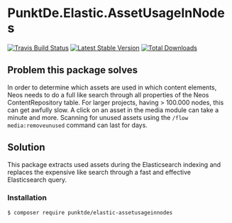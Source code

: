 # PunktDe.Elastic.AssetUsageInNodes

[![Travis Build Status](https://travis-ci.org/punktDe/elastic-assetusageinnodes.svg?branch=master)](https://travis-ci.org/punktDe/elastic-assetusageinnodes) [![Latest Stable Version](https://poser.pugx.org/punktde/elastic-assetusageinnodes/v/stable)](https://packagist.org/packages/punktde/elastic-assetusageinnodes) [![Total Downloads](https://poser.pugx.org/punktde/elastic-assetusageinnodes/downloads)](https://packagist.org/packages/punktde/elastic-assetusageinnodes)

## Problem this package solves

In order to determine which assets are used in which content elements, Neos needs to do a full like search through all properties of the Neos ContentRepository table. 
For larger projects, having > 100.000 nodes, this can get awfully slow. A click on an asset  in the media module can take a minute and more. Scanning for unused assets using the `/flow media:removeunused` command can last for days.

## Solution

This package extracts used assets during the Elasticsearch indexing and replaces the expensive like search through a fast and effective Elasticsearch query.

### Installation

```
$ composer require punktde/elastic-assetusageinnodes
```
